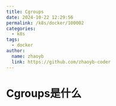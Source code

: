 ```yaml
---
title: Cgroups
date: 2024-10-22 12:29:56
permalink: /k8s/docker/100002
categories:
  - k8s
tags:
  - docker
author: 
  name: zhaoyb
  link: https://github.com/zhaoyb-coder
---
```


# Cgroups是什么

 
